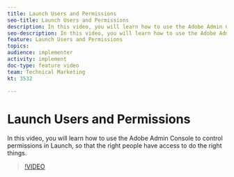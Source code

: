 ```yaml
---
title: Launch Users and Permissions
seo-title: Launch Users and Permissions
description: In this video, you will learn how to use the Adobe Admin Console to control permissions in Launch, so that the right people have access to do the right things.
seo-description: In this video, you will learn how to use the Adobe Admin Console to control permissions in Launch, so that the right people have access to do the right things.
feature: Launch Users and Permissions
topics: 
audience: implementer
activity: implement
doc-type: feature video
team: Technical Marketing
kt: 3532

---
```


# Launch Users and Permissions

In this video, you will learn how to use the Adobe Admin Console to control permissions in Launch, so that the right people have access to do the right things.

>[!VIDEO](https://video.tv.adobe.com/v/28734/?quality=12)
